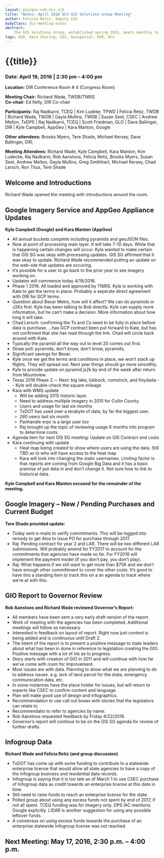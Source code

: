 ```yaml
---
layout: gio/gio-sub-dcs.njk
title: "Notes: April 2016 DCS GIS Solutions Group Meeting"
author: Felicia Retiz, Deputy GIO
bodyClass: dcs-meeting-notes
abstract:
    The GIS Solutions Group, established spring 2015, meets monthly to discuss projects and solutions related to GIS services procured through the Data Services Center. 
tags: GIO, Data Sharing, GIS, Geospatial, DIR, DCS
---
```


# {{title}}

### Date: April 19, 2016 | 2:30 pm – 4:00 pm  

**Location:** DIR Conference Room # 4 (Congress Room)

**Meeting Chair:**  Richard Wade, TWDB/TNRIS  
**Co-chair**: Ed Kelly, DIR Co-chair  

**Participants:**  Raj Nadkarni, TCEQ | Kim Ludeke, TPWD | Felicia Retiz, TWDB | Richard Wade, TWDB | Gayla Mullins, TWDB | Susan Seet, CSEC | Andrew Mellon, TxDPS | Raj Nadkarni, TCEQ | Scott Friedman, GLO | Dave Ballinger, DIR | Kyle Campbell, AppGeo  | Kara Manton, Google

**Other attendees:**  Brooks Myers, Tere Shade, Michael Kersey, Dave Ballinger, DIR;

**Meeting Attendees:** Richard Wade, Kyle Campbell, Kara Manton, Kim Ludecke, Raj Nadkarni, Rob Aanstoos, Felicia Retiz, Brooks Myers, Susan Seet, Andrew Mellon, Gayla Mullins, Greg Smithhart, Michael Kersey, Chad Lersch, Ron Titus, Tere Shade 

## Welcome and Introductions

Richard Wade opened the meeting with introductions around the room.

## Google Imagery Service and AppGeo Appliance Updates 

**Kyle Campbell (Google) and Kara Manton (AppGeo)**

- All annual buckets complete including pyramids and geoJSON files. 
- Now at point of processing main layer. It will take 7-10 days. While that is happening certain changes will occur. Kyle wanted to make certain that GIS SG was okay with processing updates.  GIS SG affirmed that it was okay to update. Richard Wade recommended putting an update on the web-site that updates are occuring.
- It’s possible for a user to go back to the prior year to see imagery working on.
- Updates will commence today 4/19/2016.
- Phase 1 2016. All loaded and approved by TNRIS. Kyle is working with Kate to get the terms in place. Probably a seperate direct agreement with DIR for GCP terms.
- Question about Bexar Metro, how will it affect? We can do pyramids or J2Ks first. Kyle has been talking to Bob directly. Kyle can supply more information, but he can’t make a decision. More information about how long it will take.
- Chad Lersch: confirming the Ts and Cs need to be fully in place before data is purchase. ...has GCP contract been put forward to Kate, but has not confirmed that she has read through the link.  Chad will circle back around with Kate.
- Typically the pyramid all the way out to level 20 comes out first.
- Straw poll: pyramids, don’t know, don’t know, pyramids, 
- Significant savings for Bexar.  
- Kyle once we get the terms and conditions in place, we won’t stack up flights. They will spread out.  Next year things should go more smoothly.
- Kyle to provide update on pyramid js2k by end of the week after return from Mountview.
- Texas 2016 Phase 2
  -- Next: big lake, lubbock, comstock, and floydada
  --	Kyle will double-check the square mileage
- Kara with WMS update
  - Will be adding 2015 historic layer.
   - Need to address multiple imagery in 2015 for Collin County.
  - Users and usage for last six months
   - TxDOT has used over a terabyte of data, by far the biggest user.
   - 260 users last six month
   - Panhandle erpc is a large user too
   - Raj brought up the topic of reviewing usage 6 months into program to determine costs.  
- Agenda item for next GIS SG meeting:  Update on GIS Contract and costs
- Kara continuing with update
  - Heat map being created to show where users are using the data. Still TBD as to who will have access to the heat map
  - Kara will look into changing the static usernames. Limiting factor is that reports are coming from Google Big Data and it has a basic premise of put data in and don’t change it.  Not sure how to link to historical data.

**Kyle Campbell and Kara Manton excused for the remainder of the meeting.**

## Google Imagery – New / Pending Purchases and Current Budget

**Tere Shade provided update:**

- Today sent e-mails to verify commitments. This will be logged into remedy to get Atos to issue PO for purchase through 2017. 
- Raj: Pending contract for year 2 and LAR.  There will be two different LAR submissions. Will probably amend for FY2017 to account for the commitments that agencies have made so far. For FY2018 will implement the payment model (if you don’t pay, you don’t play).
- Raj: What happens if we still want to get more than $75K and we don’t have enough other committment to cover the other costs. It’s good to have this a standing item to track this on a an agenda to track where we’re at with this.


## GIO Report to Governor Review

**Rob Aanstoos and Richard Wade reviewed Governor’s Report:**

- All members have been sent a very early draft version of the report.
- Work of meeting with the agencies has been completed. Additional meetings will follow as necessary.
- Interested in feedback on layout of report. Right now just content is being added and is continuous until Draft 2.
- The intent of the report is to present a positive message to state leaders about what has been in done in reference to legislation creating the GIO. Positive message with a lot of ink as to progress.
- Story starts with creatoin of GIO in 2011 and will continue with how far we’ve come with room for improvement.
- Most issues are with data. Planning to show what we are planning to do to address issues. e.g. lack of land parcel for the state, emergency communication data, etc.
- In some instances have the place holder for issues, but will return to experts like CSEC to confirm content and language.
- Plan will make good use of design and infographics.
- Recommendation to use call out boxes with stories that the legislators can relate to
- Recommendatio to refer to agencies by name.
- Rob Aanstoos requested feedback by Friday 4/22/2016.
- Governor’s report will continue to be on the GIS SG agenda for review of further drafts.


## Infogroup Data

**Richard Wade and Felicia Retiz (and group discussion)**

- TxDOT has come up with some funding to contribute to a statewide enterprise license that would allow all state agencies to have a copy of the Infogroup business and residential data records.
- Infogroup is saying that it is too late as of March 1 to use CSEC purchase of Infogroup data as credit towards an enterprise license at this date in time.
- Still need to raise funds to reach an enterprise license for the state.
- Polled group about using any excess funds not spent by end of 2017, if not all spent. TCEQ funding was for imagery only. DPS IAC mentions Google explicitly. LIDAR is another suggestion for using any possible leftover funds.
- A consensus on using excess funds towards the purchase of an enterprise statewide Infogroup license was not reached.


## Next Meeting: May 17, 2016, 2:30 p.m. – 4:00 p.m.

